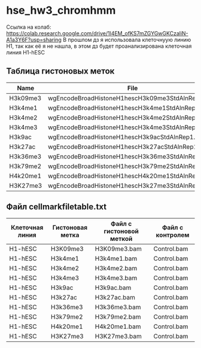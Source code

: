 # hse_hw3_chromhmm
 Ссылка на колаб: https://colab.research.google.com/drive/1l4EM_ofKS7mZGYGwGKCzaliN-A1a3Y6F?usp=sharing
 В прошлом дз я использовала клеточнуую линию H1, так как её я не нашла, в этом дз будет проанализирована клеточная линия H1-hESC
 
 ## Таблица гистоновых меток
Name | File
--- | ---
H3k09me3 | wgEncodeBroadHistoneH1hescH3k09me3StdAlnRep1.bam
H3k4me1 | wgEncodeBroadHistoneH1hescH3k4me1StdAlnRep1.bam
H3k4me2 | wgEncodeBroadHistoneH1hescH3k4me2StdAlnRep1.bam
H3k4me3 | wgEncodeBroadHistoneH1hescH3k4me3StdAlnRep1.bam
H3k9ac | wgEncodeBroadHistoneH1hescH3k9acStdAlnRep1.bam
H3k27ac | wgEncodeBroadHistoneH1hescH3k27acStdAlnRep1.bam
H3k36me3 | wgEncodeBroadHistoneH1hescH3k36me3StdAlnRep1.bam
H3k79me2 | wgEncodeBroadHistoneH1hescH3k79me2StdAlnRep1.bam
H4k20me1 | wgEncodeBroadHistoneH1hescH4k20me1StdAlnRep1.bam
H3K27me3 | wgEncodeBroadHistoneH1hescH3k27me3StdAlnRep1.bam

## Файл cellmarkfiletable.txt
Клеточная линия | Гистоновая метка | Файл с гистоновой меткой | Файл с контролем
--- | --- | --- | ---
H1-hESC | H3K09me3 | H3K09me3.bam | Control.bam
H1-hESC | H3k4me1 | H3k4me1.bam | Control.bam
H1-hESC | H3k4me2 | H3k4me2.bam | Control.bam
H1-hESC | H3k4me3 | H3k4me3.bam | Control.bam
H1-hESC | H3k9ac | H3k9ac.bam | Control.bam
H1-hESC | H3k27ac | H3k27ac.bam | Control.bam
H1-hESC | H3k36me3 | H3k36me3.bam | Control.bam
H1-hESC | H3k79me2 | H3k79me2.bam | Control.bam
H1-hESC | H4k20me1 | H4k20me1.bam | Control.bam
H1-hESC | H3K27me3 | H3K27me3.bam | Control.bam
